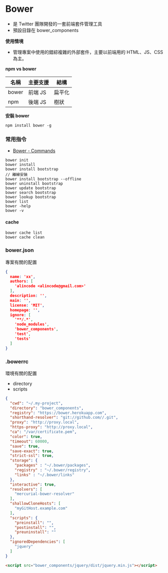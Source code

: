 # Bower

* 是 Twitter 團隊開發的一套前端套件管理工具
* 預設目錄在 bower_components

<!-- bowerbrid -->

**使用情境**

* 管理專案中使用的錯綜複雜的外部套件，主要以前端用的 HTML、JS、CSS 為主。

**npm vs bower**

| 名稱   | 主要支援  | 結構 |
| ----- | -------- | ------ |
| bower | 前端 JS | 扁平化 |
| npm   | 後端 JS | 樹狀  |

**安裝 bower**

```
npm install bower -g
```

### 常用指令

* [Bower - Commands](https://bower.io/docs/api/)

```
bower init
bower install
bower install bootstrap
// 離線安裝
bower install bootstrap --offline
bower uninstall bootstrap
bower update bootstrap
bower search bootstrap
bower lookup bootstrap
bower list
bower -help
bower -v
```

#### cache

```
bower cache list
bower cache clean
```

### bower.json

專案有關的配置

```json
{
  name: 'xx',
  authors: [
    'alincode <alincode@gmail.com>'
  ],
  description: '',
  main: '',
  license: 'MIT',
  homepage: '',
  ignore: [
    '**/.*',
    'node_modules',
    'bower_components',
    'test',
    'tests'
  ]
}
```

### .bowerrc

環境有關的配置

* directory
* scripts

```json
{
  "cwd": "~/.my-project",
  "directory": "bower_components",
  "registry": "https://bower.herokuapp.com",
  "shorthand-resolver": "git://github.com//.git",
  "proxy": "http://proxy.local",
  "https-proxy": "http://proxy.local",
  "ca": "/var/certificate.pem",
  "color": true,
  "timeout": 60000,
  "save": true,
  "save-exact": true,
  "strict-ssl": true,
  "storage": {
    "packages" : "~/.bower/packages",
    "registry" : "~/.bower/registry",
    "links" : "~/.bower/links"
  },
  "interactive": true,
  "resolvers": [
    "mercurial-bower-resolver"
  ],
  "shallowCloneHosts": [
    "myGitHost.example.com"
  ],
  "scripts": {
    "preinstall": "",
    "postinstall": "",
    "preuninstall": ""
  },
  "ignoredDependencies": [
    "jquery"
  ]
}
```

```html
<script src="bower_components/jquery/dist/jquery.min.js"></script>
```
